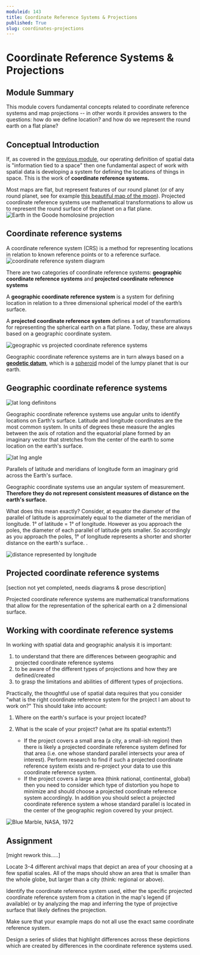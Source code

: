 ```yaml
---
moduleid: 143
title: Coordinate Reference Systems & Projections
published: True
slug: coordinates-projections
---
```

# Coordinate Reference Systems & Projections

## Module Summary

This module covers fundamental concepts related to coordinate reference systems and map projections -- in other words it provides answers to the questions: how do we define location? and how do we represent the round earth on a flat plane?

## Conceptual Introduction

If, as covered in the [previous module](), our operating definition of spatial data is "information tied to a space" then one fundamental aspect of work with spatial data is developing a system for defining the locations of things in space. This is the work of **coordinate reference systems.**  

Most maps are flat, but represent features of our round planet (or of any round planet, see for example [this beautiful map of the moon](https://commons.wikimedia.org/wiki/File:Lunar_Earthside_Map_-_3rd_Edition_-_1976_-_NASA.jpg)). Projected coordinate reference systems use mathematical transformations to allow us to represent the round surface of the planet on a flat plane. 
![Earth in the Goode homolosine projection](images/Earth_2017_02_16_(32802878532).jpg#img-full)


## Coordinate reference systems

A coordinate reference system (CRS) is a method for representing locations in relation to known reference points or to a reference surface.  
![coordinate reference system diagram](images/crs_diagram.png#img-right)

There are two categories of coordinate reference systems: **geographic coordinate reference systems** and **projected coordinate reference systems**

A **geographic coordinate reference system** is a system for defining location in relation to a three dimensional spherical model of the earth’s surface.  

A **projected coordinate reference system** defines a set of transformations for representing the spherical earth on a flat plane. Today, these are always based on a geographic coordinate system.  

![geographic vs projected coordinate reference systems](images/geographic_projected_crs-02.png#img-full)

Geographic coordinate reference systems are in turn always based on a **[geodetic datum](https://en.wikipedia.org/wiki/Geodetic_datum)**, which is a [spheroid](https://en.wikipedia.org/wiki/Spheroid) model of the lumpy planet that is our earth.

## Geographic coordinate reference systems

![lat long definitons](images/globes_plane_rotation.png#img-right)

Geographic coordinate reference systems use angular units to identify locations on Earth's surface. Latitude and longitude coordinates are the most common system. In units of degrees these measure the angles between the axis of rotation and the equatorial plane formed by an imaginary vector that stretches from the center of the earth to some location on the earth's surface.  

![lat lng angle](images/globes_lat_lng.png#img-left)

Parallels of latitude and meridians of longitude form an imaginary grid across the Earth's surface.  

Geographic coordinate systems use an angular system of measurement. **Therefore they do not represent consistent measures of distance on the earth's surface.**  

What does this mean exactly? Consider, at equator the diameter of the parallel of latitude is approximately equal to the diameter of the meridian of longitude. 1° of latitude = 1° of longitude. However as you approach the poles, the diameter of each parallel of latitude gets smaller. So accordingly as you approach the poles, 1° of longitude represents a shorter and shorter distance on the earth's surface. .

![distance represented by longitude](images/distance-lng.png#img-right)

## Projected coordinate reference systems
[section not yet completed, needs diagrams & prose description]

Projected coordinate reference systems are mathematical transformations that allow for the representation of the spherical earth on a 2 dimensional surface.  


## Working with coordinate reference systems

In working with spatial data and geographic analysis it is important:

1. to understand that there are differences between geographic and projected coordinate reference systems
2. to be aware of the different types of projections and how they are defined/created
3. to grasp the limitations and abilities of different types of projections.  

Practically, the thoughtful use of spatial data requires that you consider "what is the right coordinate reference system for the project I am about to work on?" This should take into account:

1. Where on the earth's surface is your project located?

2. What is the scale of your project? (what are its spatial extents?)
    - If the project covers a small area (a city, a small-ish region) then there is likely a projected coordinate reference system defined for that area (i.e. one whose standard parallel intersects your area of interest). Perform research to find if such a projected coordinate reference system exists and re-project your data to use this coordinate reference system.
    - If the project covers a large area (think national, continental, global) then you need to consider which type of distortion you hope to minimize and should choose a projected coordinate reference system accordingly. In addition you should select a projected coordinate reference system a whose standard parallel is located in the center of the geographic region covered by your project.

![Blue Marble, NASA, 1972](images/135918main_bm1_high.jpg#img-full)

## Assignment
[might rework this.....]

Locate 3-4 different archival maps that depict an area of your choosing at a few spatial scales. All of the maps should show an area that is smaller than the whole globe, but larger than a city (think: regional or above).  

Identify the coordinate reference system used, either the specific projected coordinate reference system from a citation in the map's legend (if available) or by analyzing the map and inferring the type of projective surface that likely defines the projection.  

Make sure that your example maps do not all use the exact same coordinate reference system.  

Design a series of slides that highlight differences across these depictions which are created by differences in the coordinate reference systems used.  